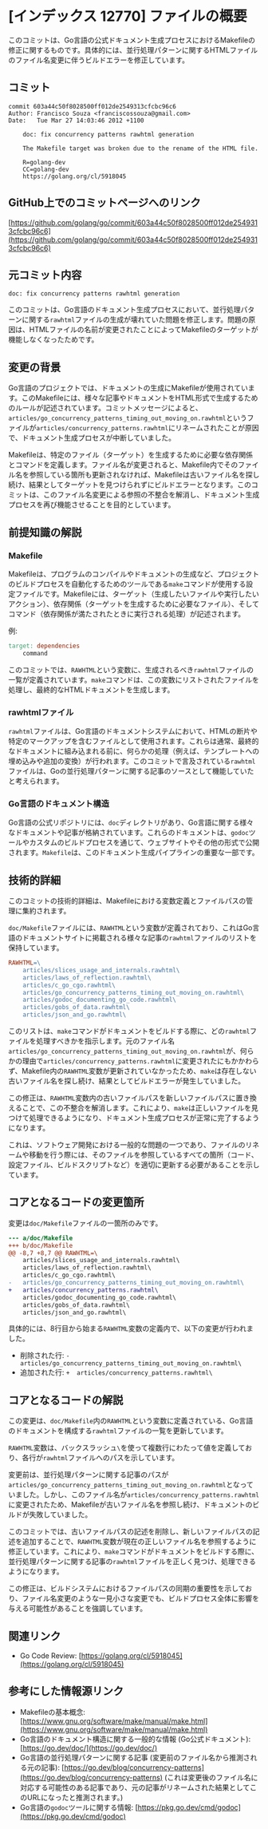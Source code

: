 # [インデックス 12770] ファイルの概要

このコミットは、Go言語の公式ドキュメント生成プロセスにおけるMakefileの修正に関するものです。具体的には、並行処理パターンに関するHTMLファイルのファイル名変更に伴うビルドエラーを修正しています。

## コミット

```
commit 603a44c50f8028500ff012de2549313cfcbc96c6
Author: Francisco Souza <franciscossouza@gmail.com>
Date:   Tue Mar 27 14:03:46 2012 +1100

    doc: fix concurrency patterns rawhtml generation
    
    The Makefile target was broken due to the rename of the HTML file.
    
    R=golang-dev
    CC=golang-dev
    https://golang.org/cl/5918045
```

## GitHub上でのコミットページへのリンク

[https://github.com/golang/go/commit/603a44c50f8028500ff012de2549313cfcbc96c6](https://github.com/golang/go/commit/603a44c50f8028500ff012de2549313cfcbc96c6)

## 元コミット内容

`doc: fix concurrency patterns rawhtml generation`

このコミットは、Go言語のドキュメント生成プロセスにおいて、並行処理パターンに関する`rawhtml`ファイルの生成が壊れていた問題を修正します。問題の原因は、HTMLファイルの名前が変更されたことによってMakefileのターゲットが機能しなくなったためです。

## 変更の背景

Go言語のプロジェクトでは、ドキュメントの生成にMakefileが使用されています。このMakefileには、様々な記事やドキュメントをHTML形式で生成するためのルールが記述されています。コミットメッセージによると、`articles/go_concurrency_patterns_timing_out_moving_on.rawhtml`というファイルが`articles/concurrency_patterns.rawhtml`にリネームされたことが原因で、ドキュメント生成プロセスが中断していました。

Makefileは、特定のファイル（ターゲット）を生成するために必要な依存関係とコマンドを定義します。ファイル名が変更されると、Makefile内でそのファイル名を参照している箇所も更新されなければ、Makefileは古いファイル名を探し続け、結果としてターゲットを見つけられずにビルドエラーとなります。このコミットは、このファイル名変更による参照の不整合を解消し、ドキュメント生成プロセスを再び機能させることを目的としています。

## 前提知識の解説

### Makefile

Makefileは、プログラムのコンパイルやドキュメントの生成など、プロジェクトのビルドプロセスを自動化するためのツールである`make`コマンドが使用する設定ファイルです。Makefileには、ターゲット（生成したいファイルや実行したいアクション）、依存関係（ターゲットを生成するために必要なファイル）、そしてコマンド（依存関係が満たされたときに実行される処理）が記述されます。

例:
```makefile
target: dependencies
	command
```

このコミットでは、`RAWHTML`という変数に、生成されるべき`rawhtml`ファイルの一覧が定義されています。`make`コマンドは、この変数にリストされたファイルを処理し、最終的なHTMLドキュメントを生成します。

### rawhtmlファイル

`rawhtml`ファイルは、Go言語のドキュメントシステムにおいて、HTMLの断片や特定のマークアップを含むファイルとして使用されます。これらは通常、最終的なドキュメントに組み込まれる前に、何らかの処理（例えば、テンプレートへの埋め込みや追加の変換）が行われます。このコミットで言及されている`rawhtml`ファイルは、Goの並行処理パターンに関する記事のソースとして機能していたと考えられます。

### Go言語のドキュメント構造

Go言語の公式リポジトリには、`doc`ディレクトリがあり、Go言語に関する様々なドキュメントや記事が格納されています。これらのドキュメントは、`godoc`ツールやカスタムのビルドプロセスを通じて、ウェブサイトやその他の形式で公開されます。`Makefile`は、このドキュメント生成パイプラインの重要な一部です。

## 技術的詳細

このコミットの技術的詳細は、Makefileにおける変数定義とファイルパスの管理に集約されます。

`doc/Makefile`ファイルには、`RAWHTML`という変数が定義されており、これはGo言語のドキュメントサイトに掲載される様々な記事の`rawhtml`ファイルのリストを保持しています。

```makefile
RAWHTML=\
	articles/slices_usage_and_internals.rawhtml\
	articles/laws_of_reflection.rawhtml\
	articles/c_go_cgo.rawhtml\
	articles/go_concurrency_patterns_timing_out_moving_on.rawhtml\
	articles/godoc_documenting_go_code.rawhtml\
	articles/gobs_of_data.rawhtml\
	articles/json_and_go.rawhtml\
```

このリストは、`make`コマンドがドキュメントをビルドする際に、どの`rawhtml`ファイルを処理すべきかを指示します。元のファイル名`articles/go_concurrency_patterns_timing_out_moving_on.rawhtml`が、何らかの理由で`articles/concurrency_patterns.rawhtml`に変更されたにもかかわらず、Makefile内の`RAWHTML`変数が更新されていなかったため、`make`は存在しない古いファイル名を探し続け、結果としてビルドエラーが発生していました。

この修正は、`RAWHTML`変数内の古いファイルパスを新しいファイルパスに置き換えることで、この不整合を解消します。これにより、`make`は正しいファイルを見つけて処理できるようになり、ドキュメント生成プロセスが正常に完了するようになります。

これは、ソフトウェア開発における一般的な問題の一つであり、ファイルのリネームや移動を行う際には、そのファイルを参照しているすべての箇所（コード、設定ファイル、ビルドスクリプトなど）を適切に更新する必要があることを示しています。

## コアとなるコードの変更箇所

変更は`doc/Makefile`ファイルの一箇所のみです。

```diff
--- a/doc/Makefile
+++ b/doc/Makefile
@@ -8,7 +8,7 @@ RAWHTML=\
 	articles/slices_usage_and_internals.rawhtml\
 	articles/laws_of_reflection.rawhtml\
 	articles/c_go_cgo.rawhtml\
-	articles/go_concurrency_patterns_timing_out_moving_on.rawhtml\
+	articles/concurrency_patterns.rawhtml\
 	articles/godoc_documenting_go_code.rawhtml\
 	articles/gobs_of_data.rawhtml\
 	articles/json_and_go.rawhtml\
```

具体的には、8行目から始まる`RAWHTML`変数の定義内で、以下の変更が行われました。

*   削除された行: `-	articles/go_concurrency_patterns_timing_out_moving_on.rawhtml\`
*   追加された行: `+	articles/concurrency_patterns.rawhtml\`

## コアとなるコードの解説

この変更は、`doc/Makefile`内の`RAWHTML`という変数に定義されている、Go言語のドキュメントを構成する`rawhtml`ファイルの一覧を更新しています。

`RAWHTML`変数は、バックスラッシュ`\`を使って複数行にわたって値を定義しており、各行が`rawhtml`ファイルへのパスを示しています。

変更前は、並行処理パターンに関する記事のパスが`articles/go_concurrency_patterns_timing_out_moving_on.rawhtml`となっていました。しかし、このファイル名が`articles/concurrency_patterns.rawhtml`に変更されたため、Makefileが古いファイル名を参照し続け、ドキュメントのビルドが失敗していました。

このコミットでは、古いファイルパスの記述を削除し、新しいファイルパスの記述を追加することで、`RAWHTML`変数が現在の正しいファイル名を参照するように修正しています。これにより、`make`コマンドがドキュメントをビルドする際に、並行処理パターンに関する記事の`rawhtml`ファイルを正しく見つけ、処理できるようになります。

この修正は、ビルドシステムにおけるファイルパスの同期の重要性を示しており、ファイル名変更のような一見小さな変更でも、ビルドプロセス全体に影響を与える可能性があることを強調しています。

## 関連リンク

*   Go Code Review: [https://golang.org/cl/5918045](https://golang.org/cl/5918045)

## 参考にした情報源リンク

*   Makefileの基本概念: [https://www.gnu.org/software/make/manual/make.html](https://www.gnu.org/software/make/manual/make.html)
*   Go言語のドキュメント構造に関する一般的な情報 (Go公式ドキュメント): [https://go.dev/doc/](https://go.dev/doc/)
*   Go言語の並行処理パターンに関する記事 (変更前のファイル名から推測される元の記事): [https://go.dev/blog/concurrency-patterns](https://go.dev/blog/concurrency-patterns) (これは変更後のファイル名に対応する可能性のある記事であり、元の記事がリネームされた結果としてこのURLになったと推測されます。)
*   Go言語の`godoc`ツールに関する情報: [https://pkg.go.dev/cmd/godoc](https://pkg.go.dev/cmd/godoc)


